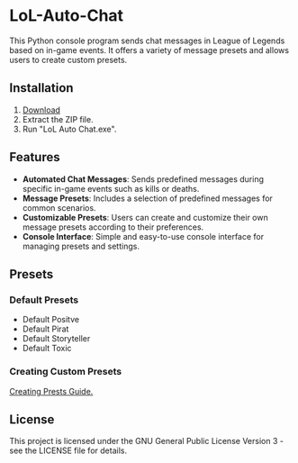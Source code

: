 # LoL-Auto-Chat
This Python console program sends chat messages in League of Legends based on in-game events. It offers a variety of message presets and allows users to create custom presets.

## Installation
1. [Download](https://github.com/xJolux/Lol-Auto-Chat/releases/latest)
2. Extract the ZIP file.
3. Run "LoL Auto Chat.exe".

## Features
- **Automated Chat Messages**: Sends predefined messages during specific in-game events such as kills or deaths.
- **Message Presets**: Includes a selection of predefined messages for common scenarios.
- **Customizable Presets**: Users can create and customize their own message presets according to their preferences.
- **Console Interface**: Simple and easy-to-use console interface for managing presets and settings.

## Presets

### Default Presets
- Default Positve
- Default Pirat
- Default Storyteller
- Default Toxic

### Creating Custom Presets

[Creating Prests Guide.](https://github.com/xJolux/LoL-Auto-Chat/blob/main/CreatingPresetsGuide.md)

## License
This project is licensed under the GNU General Public License Version 3 - see the LICENSE file for details.
